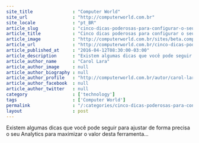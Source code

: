 ```yaml
---
site_title               : "Computer World"
site_url                 : "http://computerworld.com.br"
site_locale              : "pt_BR"
article_slug             : "cinco-dicas-poderosas-para-configurar-o-seu-web-analytics"
article_title            : "Cinco dicas poderosas para configurar o seu Web Analytics"
article_image            : "http://computerworld.com.br/sites/beta.computerworld.com.br/files/news_articles/intelligence_bi_analytics_data.jpg"
article_url              : "http://computerworld.com.br/cinco-dicas-poderosas-para-configurar-o-seu-web-analytics"
article_published_at     : "2016-04-12T08:30:00-03:00"
article_description      : "Existem algumas dicas que você pode seguir para ajustar de forma precisa o seu Analytics para maximizar o valor desta ferramenta..."
article_author_name      : "Carol Lara"
article_author_image     : null
article_author_biography : null
article_author_profile   : "http://computerworld.com.br/autor/carol-lara"
article_author_facebook  : null
article_author_twitter   : null
category                 : ['technology']
tags                     : ['Computer World']
permalink                : "/:categories/cinco-dicas-poderosas-para-configurar-o-seu-web-analytics/"
layout                   : post
---
```


Existem algumas dicas que você pode seguir para ajustar de forma precisa o seu Analytics para maximizar o valor desta ferramenta...
